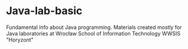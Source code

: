 # Java-lab-basic
Fundamental info about Java programming.
Materials created mostly for Java laboratories at Wrocław School of Information Technology WWSIS "Horyzont"
